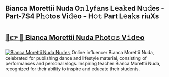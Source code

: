 ## Bianca Morettii Nuda O𝚗𝚕yf𝚊ns L𝚎a𝚔ed N𝚞𝚍es - Part-7S4 P𝚑𝚘tos Vi𝚍𝚎o - H𝚘𝚝 Part L𝚎a𝚔s riuXs

# <h2><a href="http://kf0kz9r.oniu.top/?m=Bianca+Morettii+Nuda">🔗👉 🔴 Bianca Morettii Nuda P𝚑ot𝚘𝚜 V𝚒d𝚎o</a></h2>

[![Bianca Morettii Nuda Nu𝚍e𝚜](https://i.imgur.com/0qMVB7G.gif)](http://kf0kz9r.oniu.top/?m=Bianca+Morettii+Nuda)
Online influencer Bianca Morettii Nuda, celebrated for publishing dance and lifestyle material, consisting of performances and personal vlogs. Inspiring teacher Bianca Morettii Nuda, recognized for their ability to inspire and educate their students.  
